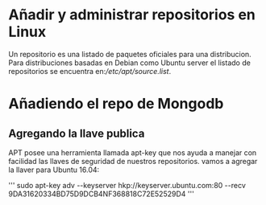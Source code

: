 # Añadir y administrar repositorios en Linux

Un repositorio es una listado de paquetes oficiales para una distribucion.
Para distribuciones basadas en Debian como Ubuntu server el listado de repositorios se encuentra en:*/etc/apt/source.list*.

# Añadiendo el repo de Mongodb
## Agregando la llave publica
APT posee una herramienta llamada apt-key que nos ayuda a manejar con facilidad las llaves de seguridad de nuestros repositorios. vamos a agregar la llaver para Ubuntu 16.04:

'''
sudo apt-key adv --keyserver hkp://keyserver.ubuntu.com:80 --recv 9DA31620334BD75D9DCB4NF368818C72E52529D4
'''

